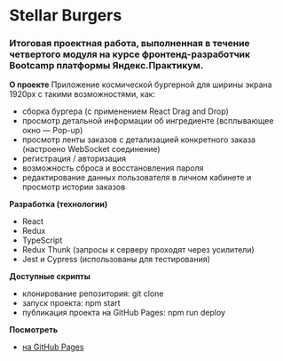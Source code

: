 # Stellar Burgers

### Итоговая проектная работа, выполненная в течение четвертого модуля на курсе фронтенд-разработчик Bootcamp платформы Яндекс.Практикум.

**О проекте**
Приложение космической бургерной для ширины экрана 1920px с такими возможностями, как:
* сборка бургера (с применением React Drag and Drop)
* просмотр детальной информации об ингредиенте (всплывающее окно — Pop-up)
* просмотр ленты заказов с детализацией конкретного заказа (настроено WebSocket соединение)
* регистрация / авторизация
* возможность сброса и восстановления пароля
* редактирование данных пользователя в личном кабинете и просмотр истории заказов

**Разработка (технологии)**
* React
* Redux
* TypeScript
* Redux Thunk (запросы к серверу проходят через усилители)
* Jest и Cypress (использованы для тестирования)

**Доступные скрипты**
* клонирование репозитория: git clone
* запуск проекта: npm start
* публикация проекта на GitHub Pages: npm run deploy

**Посмотреть**
* [на GitHub Pages](https://mashamoreva.github.io/react-burger/)
